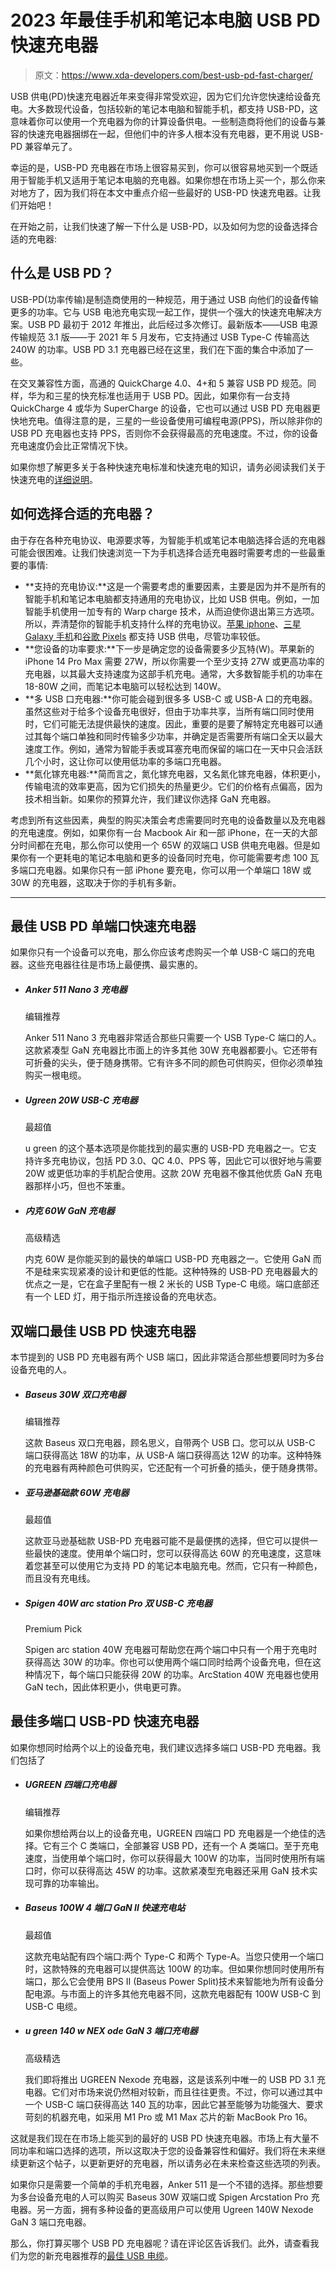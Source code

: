 # 2023 年最佳手机和笔记本电脑 USB PD 快速充电器

> 原文：<https://www.xda-developers.com/best-usb-pd-fast-charger/>

USB 供电(PD)快速充电器近年来变得非常受欢迎，因为它们允许您快速给设备充电。大多数现代设备，包括较新的笔记本电脑和智能手机，都支持 USB-PD，这意味着你可以使用一个充电器为你的计算设备供电。一些制造商将他们的设备与兼容的快速充电器捆绑在一起，但他们中的许多人根本没有充电器，更不用说 USB-PD 兼容单元了。

幸运的是，USB-PD 充电器在市场上很容易买到，你可以很容易地买到一个既适用于智能手机又适用于笔记本电脑的充电器。如果你想在市场上买一个，那么你来对地方了，因为我们将在本文中重点介绍一些最好的 USB-PD 快速充电器。让我们开始吧！

在开始之前，让我们快速了解一下什么是 USB-PD，以及如何为您的设备选择合适的充电器:

## 什么是 USB PD？

USB-PD(功率传输)是制造商使用的一种规范，用于通过 USB 向他们的设备传输更多的功率。它与 USB 电池充电实现一起工作，提供一个强大的快速充电解决方案。USB PD 最初于 2012 年推出，此后经过多次修订。最新版本——USB 电源传输规范 3.1 版——于 2021 年 5 月发布，它支持通过 USB Type-C 传输高达 240W 的功率。USB PD 3.1 充电器已经在这里，我们在下面的集合中添加了一些。

在交叉兼容性方面，高通的 QuickCharge 4.0、4+和 5 兼容 USB PD 规范。同样，华为和三星的快充标准也适用于 USB PD。因此，如果你有一台支持 QuickCharge 4 或华为 SuperCharge 的设备，它也可以通过 USB PD 充电器更快地充电。值得注意的是，三星的一些设备使用可编程电源(PPS)，所以除非你的 USB PD 充电器也支持 PPS，否则你不会获得最高的充电速度。不过，你的设备充电速度仍会比正常情况下快。

如果你想了解更多关于各种快速充电标准和快速充电的知识，请务必阅读我们关于快速充电的[详细说明](https://www.xda-developers.com/how-does-fast-charging-work/)。

## 如何选择合适的充电器？

由于存在各种充电协议、电源要求等，为智能手机或笔记本电脑选择合适的充电器可能会很困难。让我们快速浏览一下为手机选择合适充电器时需要考虑的一些最重要的事情:

*   **支持的充电协议:**这是一个需要考虑的重要因素，主要是因为并不是所有的智能手机和笔记本电脑都支持通用的充电协议，比如 USB 供电。例如，一加智能手机使用一加专有的 Warp charge 技术，从而迫使你退出第三方选项。所以，弄清楚你的智能手机支持什么样的充电协议。[苹果 iphone](https://www.xda-developers.com/best-iphone/)、[三星 Galaxy 手机](https://www.xda-developers.com/best-samsung-phones/)和[谷歌 Pixels](https://www.xda-developers.com/best-pixel-phones/) 都支持 USB 供电，尽管功率较低。
*   **您设备的功率要求:**下一步是确定您的设备需要多少瓦特(W)。苹果新的 iPhone 14 Pro Max 需要 27W，所以你需要一个至少支持 27W 或更高功率的充电器，以其最大支持速度为这部手机充电。通常，大多数智能手机的功率在 18-80W 之间，而笔记本电脑可以轻松达到 140W。
*   **多 USB 口充电器:**你可能会碰到很多多 USB-C 或 USB-A 口的充电器。虽然这些对于给多个设备充电很好，但由于功率共享，当所有端口同时使用时，它们可能无法提供最快的速度。因此，重要的是要了解特定充电器可以通过其每个端口单独和同时传输多少功率，并确定是否需要所有端口全天以最大速度工作。例如，通常为智能手表或耳塞充电而保留的端口在一天中只会活跃几个小时，这让你可以使用低功率的多端口充电器。
*   **氮化镓充电器:**简而言之，氮化镓充电器，又名氮化镓充电器，体积更小，传输电流的效率更高，因为它们损失的热量更少。它们的价格有点偏高，因为技术相当新。如果你的预算允许，我们建议你选择 GaN 充电器。

考虑到所有这些因素，典型的购买决策会考虑需要同时充电的设备数量以及充电器的充电速度。例如，如果你有一台 Macbook Air 和一部 iPhone，在一天的大部分时间都在充电，那么你可以使用一个 65W 的双端口 USB 供电充电器。但是如果你有一个更耗电的笔记本电脑和更多的设备同时充电，你可能需要考虑 100 瓦多端口充电器。如果你只有一部 iPhone 要充电，你可以用一个单端口 18W 或 30W 的充电器，这取决于你的手机有多新。

* * *

## 最佳 USB PD 单端口快速充电器

如果你只有一个设备可以充电，那么你应该考虑购买一个单 USB-C 端口的充电器。这些充电器往往是市场上最便携、最实惠的。

*   ##### Anker 511 Nano 3 充电器

    编辑推荐

    Anker 511 Nano 3 充电器非常适合那些只需要一个 USB Type-C 端口的人。这款紧凑型 GaN 充电器比市面上的许多其他 30W 充电器都要小。它还带有可折叠的尖头，便于随身携带。它有许多不同的颜色可供购买，但你必须单独购买一根电缆。

*   ##### Ugreen 20W USB-C 充电器

    最超值

    u green 的这个基本选项是你能找到的最实惠的 USB-PD 充电器之一。它支持许多充电协议，包括 PD 3.0、QC 4.0、PPS 等，因此它可以很好地与需要 20W 或更低功率的手机配合使用。这款 20W 充电器不像其他优质 GaN 充电器那样小巧，但也不笨重。

*   ##### 内克 60W GaN 充电器

    高级精选

    内克 60W 是你能买到的最快的单端口 USB-PD 充电器之一。它使用 GaN 而不是硅来实现紧凑的设计和更低的性能。这种特殊的 USB-PD 充电器最大的优点之一是，它在盒子里配有一根 2 米长的 USB Type-C 电缆。端口底部还有一个 LED 灯，用于指示所连接设备的充电状态。

## 双端口最佳 USB PD 快速充电器

本节提到的 USB PD 充电器有两个 USB 端口，因此非常适合那些想要同时为多台设备充电的人。

*   ##### Baseus 30W 双口充电器

    编辑推荐

    这款 Baseus 双口充电器，顾名思义，自带两个 USB 口。您可以从 USB-C 端口获得高达 18W 的功率，从 USB-A 端口获得高达 12W 的功率。这种特殊的充电器有两种颜色可供购买，它还配有一个可折叠的插头，便于随身携带。

*   ##### 亚马逊基础款 60W 充电器

    最超值

    这款亚马逊基础款 USB-PD 充电器可能不是最便携的选择，但它可以提供一些最快的速度。使用单个端口时，您可以获得高达 60W 的充电速度，这意味着您甚至可以使用它为支持 PD 的笔记本电脑充电。然而，它只有一种颜色，而且没有充电线。

*   ##### Spigen 40W arc station Pro 双 USB-C 充电器

    Premium Pick

    Spigen arc station 40W 充电器可帮助您在两个端口中只有一个用于充电时获得高达 30W 的功率。你也可以使用两个端口同时给两个设备充电，但在这种情况下，每个端口只能获得 20W 的功率。ArcStation 40W 充电器也使用 GaN tech，因此体积更小，供电更可靠。

## 最佳多端口 USB-PD 快速充电器

如果你想同时给两个以上的设备充电，我们建议选择多端口 USB-PD 充电器。我们包括了

*   ##### UGREEN 四端口充电器

    编辑推荐

    如果你想给两台以上的设备充电，UGREEN 四端口 PD 充电器是一个绝佳的选择。它有三个 C 类端口，全部兼容 USB PD，还有一个 A 类端口。至于充电速度，当使用单个端口时，你可以获得最大 100W 的功率，当同时使用所有端口时，你可以获得高达 45W 的功率。这款紧凑型充电器还采用 GaN 技术实现可靠的功率输出。

*   ##### Baseus 100W 4 端口 GaN II 快速充电站

    最超值

    这款充电站配有四个端口:两个 Type-C 和两个 Type-A。当您只使用一个端口时，这款特殊的充电器可以提供高达 100W 的功率。但如果你想同时使用所有端口，那么它会使用 BPS II (Baseus Power Split)技术来智能地为所有设备分配电源。与市面上的许多其他充电器不同，这款充电器配有 100W USB-C 到 USB-C 电缆。

*   ##### u green 140 w NEX ode GaN 3 端口充电器

    高级精选

    我们即将推出 UGREEN Nexode 充电器，这是该系列中唯一的 USB PD 3.1 充电器。它们对市场来说仍然相对较新，而且往往更贵。不过，你可以通过其中一个 USB-C 端口获得高达 140 瓦的功率，因此它甚至能够为功能强大、要求苛刻的机器充电，如采用 M1 Pro 或 M1 Max 芯片的新 MacBook Pro 16。

这就是我们现在在市场上能买到的最好的 USB PD 快速充电器。市场上有大量不同功率和端口选择的选项，所以这取决于您的设备兼容性和偏好。我们将在未来继续更新这个帖子，以更新更好的充电器，所以请务必在未来检查这些选项的列表。

如果你只是需要一个简单的手机充电器，Anker 511 是一个不错的选择。那些想要为多台设备充电的人可以购买 Baseus 30W 双端口或 Spigen Arcstation Pro 充电器。另一方面，拥有多种设备的更高级用户可以使用 Ugreen 140W Nexode GaN 3 端口充电器。

那么，你打算买哪个 USB PD 充电器呢？请在评论区告诉我们。此外，请查看我们为您的新充电器推荐的[最佳 USB 电缆](https://www.xda-developers.com/best-usb-cables/)。